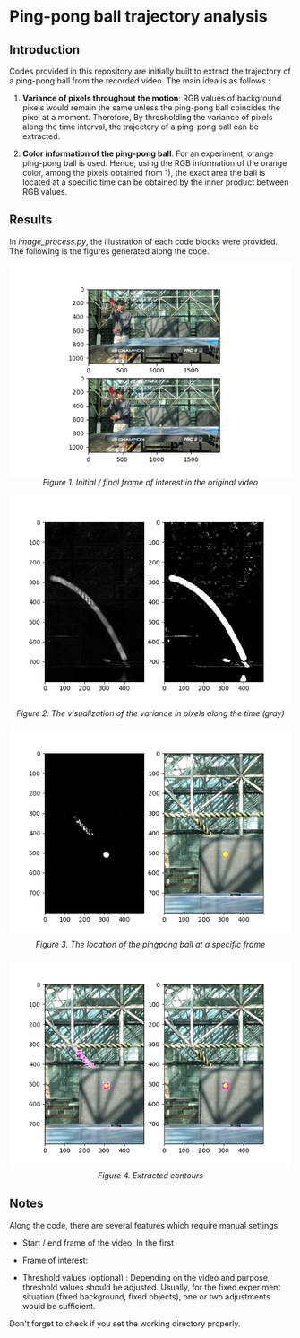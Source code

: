 # Ping-pong ball trajectory analysis

## Introduction

Codes provided in this repository are initially built to extract the trajectory of a ping-pong ball from the recorded video. The main idea is as follows :

1)  **Variance of pixels throughout the motion**: RGB values of background pixels would remain the same unless the ping-pong ball coincides the pixel at a moment. Therefore, By thresholding the variance of pixels along the time interval, the trajectory of a ping-pong ball can be extracted.

2)  **Color information of the ping-pong ball**: For an experiment, orange ping-pong ball is used. Hence, using the RGB information of the orange color, among the pixels obtained from 1), the exact area the ball is located at a specific time can be obtained by the inner product between RGB values.

## Results

In *image_process.py*, the illustration of each code blocks were provided. The following is the figures generated along the code.

<center>

![](Figures/1_WindowSettingManual.png)
*Figure 1. Initial / final frame of interest in the original video*

![](Figures/2_VarOfPixels.png)
*Figure 2. The visualization of the variance in pixels along the time (gray)*

![](Figures/3_BallLocation.png)
*Figure 3. The location of the pingpong ball at a specific frame*

![](Figures/4_ExactBallLocation.png)
*Figure 4. Extracted contours*

</center>

## Notes

Along the code, there are several features which require manual settings.

-   Start / end frame of the video: In the first

-   Frame of interest:

-   Threshold values (optional) : Depending on the video and purpose, threshold values should be adjusted. Usually, for the fixed experiment situation (fixed background, fixed objects), one or two adjustments would be sufficient.

Don't forget to check if you set the working directory properly.
